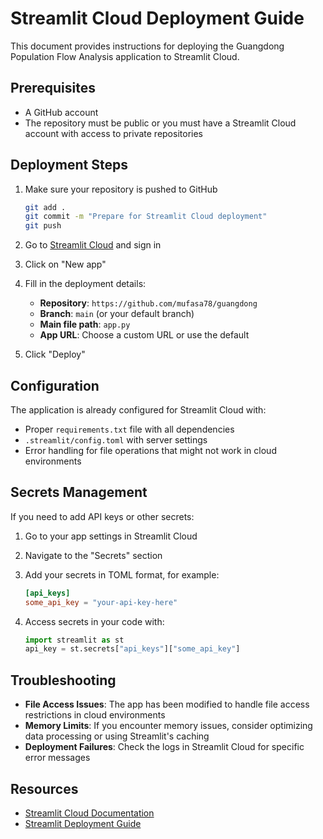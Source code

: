 # Streamlit Cloud Deployment Guide

This document provides instructions for deploying the Guangdong Population Flow Analysis application to Streamlit Cloud.

## Prerequisites

- A GitHub account
- The repository must be public or you must have a Streamlit Cloud account with access to private repositories

## Deployment Steps

1. Make sure your repository is pushed to GitHub
   ```bash
   git add .
   git commit -m "Prepare for Streamlit Cloud deployment"
   git push
   ```

2. Go to [Streamlit Cloud](https://streamlit.io/cloud) and sign in

3. Click on "New app"

4. Fill in the deployment details:
   - **Repository**: `https://github.com/mufasa78/guangdong`
   - **Branch**: `main` (or your default branch)
   - **Main file path**: `app.py`
   - **App URL**: Choose a custom URL or use the default

5. Click "Deploy"

## Configuration

The application is already configured for Streamlit Cloud with:

- Proper `requirements.txt` file with all dependencies
- `.streamlit/config.toml` with server settings
- Error handling for file operations that might not work in cloud environments

## Secrets Management

If you need to add API keys or other secrets:

1. Go to your app settings in Streamlit Cloud
2. Navigate to the "Secrets" section
3. Add your secrets in TOML format, for example:
   ```toml
   [api_keys]
   some_api_key = "your-api-key-here"
   ```

4. Access secrets in your code with:
   ```python
   import streamlit as st
   api_key = st.secrets["api_keys"]["some_api_key"]
   ```

## Troubleshooting

- **File Access Issues**: The app has been modified to handle file access restrictions in cloud environments
- **Memory Limits**: If you encounter memory issues, consider optimizing data processing or using Streamlit's caching
- **Deployment Failures**: Check the logs in Streamlit Cloud for specific error messages

## Resources

- [Streamlit Cloud Documentation](https://docs.streamlit.io/streamlit-cloud)
- [Streamlit Deployment Guide](https://docs.streamlit.io/streamlit-cloud/get-started/deploy-an-app)
